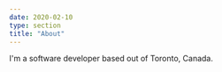 ```yaml
---
date: 2020-02-10
type: section
title: "About"
---
```


I'm a software developer based out of Toronto, Canada.